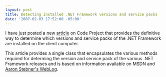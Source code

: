```yaml
---
layout: post
title: Detecting installed .NET Framework versions and service packs
date: '2007-02-03 17:52:00 -05:00'
---
```


I have just posted a new [article](http://www.codeproject.com/useritems/frameworkversiondetection.asp) on Code Project that provides the definitive way to determine which versions and service packs of the .NET Framework are installed on the client computer. 

This article provides a single class that encapsulates the various methods required for determing the version and service pack of the various .NET Framework releases and is based on information available on MSDN and [Aaron Stebner's WebLog](http://blogs.msdn.com/astebner/default.aspx).
